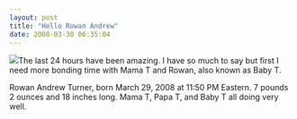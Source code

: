 ```yaml
---
layout: post
title: "Hello Rowan Andrew"
date: 2008-03-30 06:35:04
---
```

[![](http://thecave.smugmug.com/photos/272263741_g4Wsw-Th.jpg)](http://thecave.smugmug.com/gallery/4615148_NzmTU/1/272265292_nqmPq)The last 24 hours have been amazing. I have so much to say but first I need more bonding time with Mama T and Rowan, also known as Baby T.

Rowan Andrew Turner, born March 29, 2008 at 11:50 PM Eastern. 7 pounds 2 ounces and 18 inches long. Mama T, Papa T, and Baby T all doing very well.
